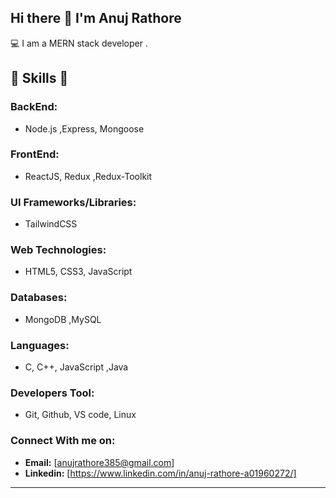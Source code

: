 ## Hi there 👋 I'm Anuj Rathore

💻 I am a MERN stack developer .  

## 🎉 Skills 🎉  

### **BackEnd:**  
- Node.js ,Express, Mongoose  

### **FrontEnd:**  
- ReactJS, Redux ,Redux-Toolkit  

### **UI Frameworks/Libraries:**  
- TailwindCSS   

### **Web Technologies:**  
- HTML5, CSS3, JavaScript  

### **Databases:**  
- MongoDB ,MySQL  

### **Languages:**  
- C, C++, JavaScript ,Java

### **Developers Tool:**  
- Git, Github, VS code, Linux

### **Connect With me on:** 
- **Email:** [anujrathore385@gmail.com] 
- **Linkedin:** [https://www.linkedin.com/in/anuj-rathore-a01960272/]

  
---

